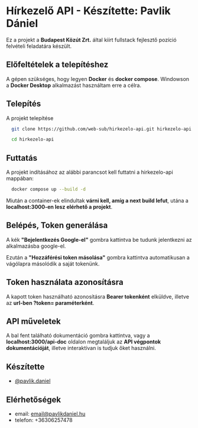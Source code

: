 # Hírkezelő API - Készítette: Pavlik Dániel

Ez a projekt a **Budapest Közút Zrt.** által kiírt fullstack fejlesztő pozíció felvételi feladatára készült.

## Előfeltételek a telepítéshez

A gépen szükséges, hogy legyen **Docker** és **docker compose**.
Windowson a **Docker Desktop** alkalmazást használtam erre a célra.

## Telepítés

A projekt telepítése

```bash
  git clone https://github.com/web-sub/hirkezelo-api.git hirkezelo-api

  cd hirkezelo-api
```

## Futtatás

A projekt indításához az alábbi parancsot kell futtatni a hirkezelo-api mappában:

```bash
  docker compose up --build -d
```

Miután a container-ek elindultak **várni kell, amíg a next build lefut**, utána a **localhost:3000-en lesz elérhető a projekt**.

## Belépés, Token generálása

A kék **"Bejelentkezés Google-el"** gombra kattintva be tudunk jelentkezni az alkalmazásba google-el.

Ezután a **"Hozzáférési token másolása"** gombra kattintva automatikusan a vágólapra másolódik a saját tokenünk.

## Token használata azonosításra

A kapott token használható azonosításra **Bearer tokenként** elküldve, illetve az **url-ben ?token= paraméterként**.

## API műveletek

A bal fent található dokumentáció gombra kattintva, vagy a **localhost:3000/api-doc** oldalon megtaláljuk az **API végpontok dokumentációját**, illetve interaktívan is tudjuk őket használni.

## Készítette

-   [@pavlik.daniel](https://www.github.com/web-sub)

## Elérhetőségek

-   email: email@pavlikdaniel.hu
-   telefon: +36306257478
